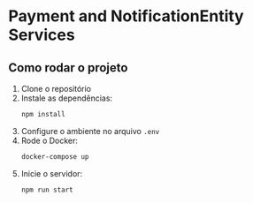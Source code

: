 # Payment and NotificationEntity Services

## Como rodar o projeto

1. Clone o repositório
2. Instale as dependências:
    ```bash
    npm install
    ```
3. Configure o ambiente no arquivo `.env`
4. Rode o Docker:
    ```bash
    docker-compose up
    ```
5. Inicie o servidor:
    ```bash
    npm run start
    ```
